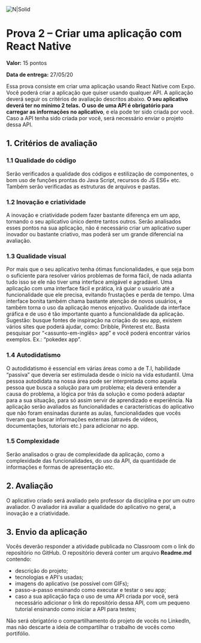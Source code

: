 ![N|Solid](https://iftmituiutaba.com.br/img/logo_horizontal.png)

# Prova 2 – Criar uma aplicação com React Native


**Valor:**  15 pontos

**Data de entrega:** 27/05/20

Essa prova consiste em criar uma aplicação usando React Native com Expo. Você poderá criar a aplicação que quiser usando qualquer API. A aplicação deverá seguir os critérios de avaliação descritos abaixo. **O seu aplicativo deverá ter no mínimo 2 telas.**
**O uso de uma API é obrigatório para carregar as informações no aplicativo**, e ela pode ter sido criada por você. Caso a API tenha sido criada por você, será necessário enviar o projeto dessa API.

## 1. Critérios de avaliação

### 1.1 Qualidade do código
Serão verificados a qualidade dos códigos e estilização de componentes, o bom uso de funções prontas do Java Script, recursos do JS ES6+ etc. Também serão verificadas as estruturas de arquivos e pastas.

### 1.2 Inovação e criatividade
A inovação e criatividade podem fazer bastante diferença em um app, tornando o seu aplicativo único dentre tantos outros.  Serão analisados esses pontos na sua aplicação, não é necessário criar um aplicativo super inovador ou bastante criativo, mas poderá ser um grande diferencial na avaliação.

### 1.3 Qualidade visual
Por mais que o seu aplicativo tenha ótimas funcionalidades, e que seja bom o suficiente para resolver vários problemas de forma fácil, de nada adianta tudo isso se ele não tiver uma interface amigável e agradável. Uma aplicação com uma interface fácil e prática, irá guiar o usuário até a funcionalidade que ele precisa, evitando frustações e perda de tempo. Uma interface bonita também chama bastante atenção de novos usuários, e também torna o uso da aplicação menos enjoativo. Qualidade da interface gráfica e de uso é tão importante quanto a funcionalidade da aplicação. 
Sugestão: busque fontes de inspiração na criação do seu app, existem vários sites que poderá ajudar, como: Dribble, Pinterest etc. Basta pesquisar por “<assunto-em-inglês> app” e você poderá encontrar vários exemplos. Ex.: “pokedex app”.

### 1.4 Autodidatismo
O autodidatismo é essencial em várias áreas como a de T.I, habilidade “passiva” que deveria ser estimulada desde o início na vida estudantil. Uma pessoa autodidata na nossa área pode ser interpretada como aquela pessoa que busca a solução para um problema; ela deverá entender a causa do problema, a lógica por trás da solução e como poderá adaptar para a sua situação, para só assim servir de aprendizado e experiência.
Na aplicação serão avaliados as funcionalidades e características do aplicativo que não foram ensinadas durante as aulas, funcionalidades que vocês tiveram que buscar informações externas (através de vídeos, documentações, tutoriais etc.) para adicionar no app.

### 1.5 Complexidade
Serão analisados o grau de complexidade da aplicação, como a complexidade das funcionalidades, do uso da API, da quantidade de informações e formas de apresentação etc.

## 2. Avaliação
O aplicativo criado será avaliado pelo professor da disciplina e por um outro avaliador. O avaliador irá avaliar a qualidade do aplicativo no geral, a inovação e a criatividade.

## 3. Envio da aplicação
Vocês deverão responder a atividade publicada no Classroom com o link do repositório no GitHub. O repositório deverá conter um arquivo **Readme.md** contendo:
- descrição do projeto;
- tecnologias e API's usadas;
- imagens do aplicativo (se possível com GIFs);
- passo-a-passo ensinando como executar e testar o seu app;
- caso a sua aplicação faça o uso de uma API criada por você, será necessário adicionar o link do repositório dessa API, com um pequeno tutorial ensinando como iniciar a API para testes;

Não será obrigatório o compartilhamento do projeto de vocês no LinkedIn, mas não descarte a ideia de compartilhar o trabalho de vocês como portifólio.
